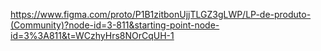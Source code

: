 https://www.figma.com/proto/P1B1zitbonUjjTLGZ3gLWP/LP-de-produto-(Community)?node-id=3-811&starting-point-node-id=3%3A811&t=WCzhyHrs8NOrCqUH-1
